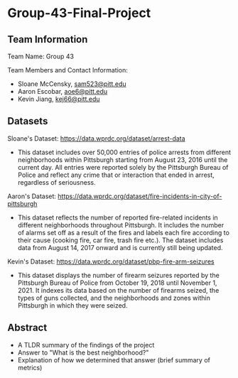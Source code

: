 # Group-43-Final-Project
## Team Information

Team Name: Group 43

Team Members and Contact Information:
* Sloane McCensky, sam523@pitt.edu
* Aaron Escobar, aoe6@pitt.edu
* Kevin Jiang, kej66@pitt.edu

## Datasets

Sloane's Dataset: 
https://data.wprdc.org/dataset/arrest-data
* This dataset includes over 50,000 entries of police arrests from different neighborhoods within Pittsburgh starting from August 23, 2016 until the current day. All entries were reported solely by the Pittsburgh Bureau of Police and reflect any crime that or interaction that ended in arrest, regardless of seriousness. 

Aaron's Dataset: 
https://data.wprdc.org/dataset/fire-incidents-in-city-of-pittsburgh
* This dataset reflects the number of reported fire-related incidents in different neighborhoods throughout Pittsburgh. It includes the number of alarms set off as a result of the fires and labels each fire according to their cause (cooking fire, car fire, trash fire etc.). The dataset includes data from August 14, 2017 onward and is currently still being updated.

Kevin's Dataset:
https://data.wprdc.org/dataset/pbp-fire-arm-seizures
* This dataset displays the number of firearm seizures reported by the Pittsburgh Bureau of Police from October 19, 2018 until November 1, 2021. It indexes its data based on the number of firearms seized, the types of guns collected, and the neighborhoods and zones within Pittsburgh in which they were seized. 

## Abstract
* A TLDR summary of the findings of the project 
* Answer to "What is the best neighborhood?"
* Explanation of how we determined that answer (brief summary of metrics)
